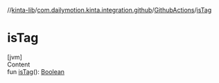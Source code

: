 //[kinta-lib](../../../index.md)/[com.dailymotion.kinta.integration.github](../index.md)/[GithubActions](index.md)/[isTag](is-tag.md)



# isTag  
[jvm]  
Content  
fun [isTag](is-tag.md)(): [Boolean](https://kotlinlang.org/api/latest/jvm/stdlib/kotlin/-boolean/index.html)  




